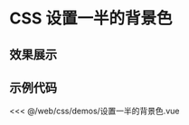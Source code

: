 # CSS 设置一半的背景色

## 效果展示


<CssDemo />
<script setup>
import CssDemo from './设置一半的背景色.vue'
</script>


## 示例代码

<<< @/web/css/demos/设置一半的背景色.vue

